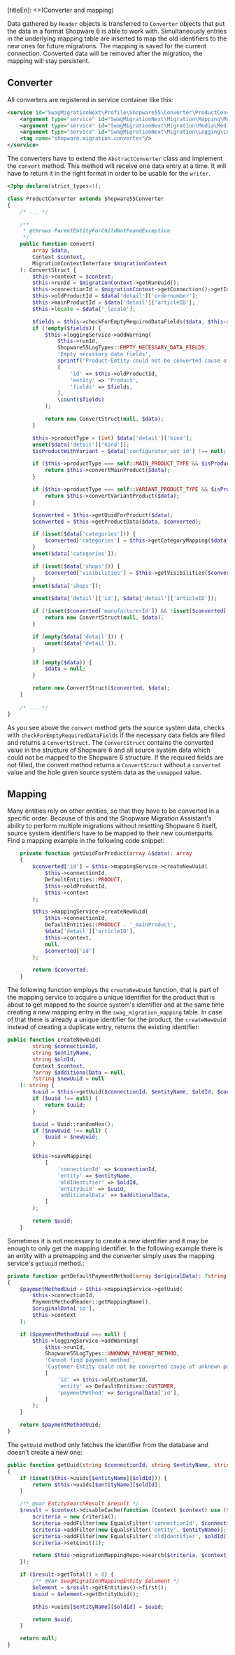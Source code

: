[titleEn]: <>(Converter and mapping)

Data gathered by `Reader` objects is transferred to `Converter` objects that put the data in a format Shopware 6 is able to work with.
Simultaneously entries in the underlying mapping table are inserted to map the old identifiers to the new ones for future migrations.
The mapping is saved for the current connection. Converted data will be removed after the migration, the mapping will stay persistent.

## Converter
All converters are registered in service container like this:
```xml
<service id="SwagMigrationNext\Profile\Shopware55\Converter\ProductConverter">
    <argument type="service" id="SwagMigrationNext\Migration\Mapping\MappingService"/>
    <argument type="service" id="SwagMigrationNext\Migration\Media\MediaFileService"/>
    <argument type="service" id="SwagMigrationNext\Migration\Logging\LoggingService"/>
    <tag name="shopware.migration.converter"/>
</service>
```
The converters have to extend the `AbstractConverter` class and implement the `convert` method.
This method will receive one data entry at a time. It will have to return it in the right format in order to be usable for the `writer`.

```php
<?php declare(strict_types=1);

class ProductConverter extends Shopware55Converter
{
    /* ... */

    /**
     * @throws ParentEntityForChildNotFoundException
     */
    public function convert(
        array $data,
        Context $context,
        MigrationContextInterface $migrationContext
    ): ConvertStruct {
        $this->context = $context;
        $this->runId = $migrationContext->getRunUuid();
        $this->connectionId = $migrationContext->getConnection()->getId();
        $this->oldProductId = $data['detail']['ordernumber'];
        $this->mainProductId = $data['detail']['articleID'];
        $this->locale = $data['_locale'];

        $fields = $this->checkForEmptyRequiredDataFields($data, $this->requiredDataFieldKeys);
        if (!empty($fields)) {
            $this->loggingService->addWarning(
                $this->runId,
                Shopware55LogTypes::EMPTY_NECESSARY_DATA_FIELDS,
                'Empty necessary data fields',
                sprintf('Product-Entity could not be converted cause of empty necessary field(s): %s.', implode(', ', $fields)),
                [
                    'id' => $this->oldProductId,
                    'entity' => 'Product',
                    'fields' => $fields,
                ],
                \count($fields)
            );

            return new ConvertStruct(null, $data);
        }

        $this->productType = (int) $data['detail']['kind'];
        unset($data['detail']['kind']);
        $isProductWithVariant = $data['configurator_set_id'] !== null;

        if ($this->productType === self::MAIN_PRODUCT_TYPE && $isProductWithVariant) {
            return $this->convertMainProduct($data);
        }

        if ($this->productType === self::VARIANT_PRODUCT_TYPE && $isProductWithVariant) {
            return $this->convertVariantProduct($data);
        }

        $converted = $this->getUuidForProduct($data);
        $converted = $this->getProductData($data, $converted);

        if (isset($data['categories'])) {
            $converted['categories'] = $this->getCategoryMapping($data['categories']);
        }
        unset($data['categories']);

        if (isset($data['shops'])) {
            $converted['visibilities'] = $this->getVisibilities($converted, $data['shops']);
        }
        unset($data['shops']);

        unset($data['detail']['id'], $data['detail']['articleID']);

        if (!isset($converted['manufacturerId']) && !isset($converted['manufacturer'])) {
            return new ConvertStruct(null, $data);
        }

        if (empty($data['detail'])) {
            unset($data['detail']);
        }

        if (empty($data)) {
            $data = null;
        }

        return new ConvertStruct($converted, $data);
    }
    
    /* ... */
}
```
As you see above the `convert` method gets the source system data, checks with `checkForEmptyRequiredDataFields` if the
necessary data fields are filled and returns a `ConvertStruct`. The `ConvertStruct` contains the converted value in the structure
of Shopware 6 and all source system data which could not be mapped to the Shopware 6 structure.
If the required fields are not filled, the convert method returns a `ConvertStruct` without a `converted` value and the hole given
source system data as the `unmapped` value.

## Mapping

Many entities rely on other entities, so that they have to be converted in a specific order. Because of this and the
Shopware Migration Assistant's ability to perform multiple migrations without resetting Shopware 6 itself,
source system identifiers have to be mapped to their new counterparts.
Find a mapping example in the following code snippet:
```php
    private function getUuidForProduct(array &$data): array
    {
        $converted['id'] = $this->mappingService->createNewUuid(
            $this->connectionId,
            DefaultEntities::PRODUCT,
            $this->oldProductId,
            $this->context
        );

        $this->mappingService->createNewUuid(
            $this->connectionId,
            DefaultEntities::PRODUCT . '_mainProduct',
            $data['detail']['articleID'],
            $this->context,
            null,
            $converted['id']
        );

        return $converted;
    }
```
The following function employs the `createNewUuid` function, that is part of the mapping service to acquire a unique identifier
for the product that is about to get mapped to the source system's identifier and at the same time creating a new mapping
entry in the `swag_migration_mapping` table. In case of that there is already a unique identifier for the product,
the `createNewUuid` instead of creating a duplicate entry, returns the existing identifier:
```php
public function createNewUuid(
        string $connectionId,
        string $entityName,
        string $oldId,
        Context $context,
        ?array $additionalData = null,
        ?string $newUuid = null
    ): string {
        $uuid = $this->getUuid($connectionId, $entityName, $oldId, $context);
        if ($uuid !== null) {
            return $uuid;
        }

        $uuid = Uuid::randomHex();
        if ($newUuid !== null) {
            $uuid = $newUuid;
        }

        $this->saveMapping(
            [
                'connectionId' => $connectionId,
                'entity' => $entityName,
                'oldIdentifier' => $oldId,
                'entityUuid' => $uuid,
                'additionalData' => $additionalData,
            ]
        );

        return $uuid;
    }
```

Sometimes it is not necessary to create a new identifier and it may be enough to only get the mapping identifier.
In the following example there is an entity with a premapping and the converter simply uses the mapping service's `getUuid` method.:
```php
private function getDefaultPaymentMethod(array $originalData): ?string
{
    $paymentMethodUuid = $this->mappingService->getUuid(
        $this->connectionId,
        PaymentMethodReader::getMappingName(),
        $originalData['id'],
        $this->context
    );

    if ($paymentMethodUuid === null) {
        $this->loggingService->addWarning(
            $this->runId,
            Shopware55LogTypes::UNKNOWN_PAYMENT_METHOD,
            'Cannot find payment method',
            'Customer-Entity could not be converted cause of unknown payment method',
            [
                'id' => $this->oldCustomerId,
                'entity' => DefaultEntities::CUSTOMER,
                'paymentMethod' => $originalData['id'],
            ]
        );
    }

    return $paymentMethodUuid;
}
```
The `getUuid` method only fetches the identifier from the database and doesn't create a new one:
```php
public function getUuid(string $connectionId, string $entityName, string $oldId, Context $context): ?string
{
    if (isset($this->uuids[$entityName][$oldId])) {
        return $this->uuids[$entityName][$oldId];
    }

    /** @var EntitySearchResult $result */
    $result = $context->disableCache(function (Context $context) use ($connectionId, $entityName, $oldId) {
        $criteria = new Criteria();
        $criteria->addFilter(new EqualsFilter('connectionId', $connectionId));
        $criteria->addFilter(new EqualsFilter('entity', $entityName));
        $criteria->addFilter(new EqualsFilter('oldIdentifier', $oldId));
        $criteria->setLimit(1);

        return $this->migrationMappingRepo->search($criteria, $context);
    });

    if ($result->getTotal() > 0) {
        /** @var SwagMigrationMappingEntity $element */
        $element = $result->getEntities()->first();
        $uuid = $element->getEntityUuid();

        $this->uuids[$entityName][$oldId] = $uuid;

        return $uuid;
    }

    return null;
}
```